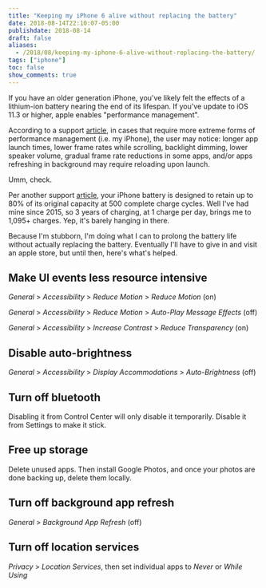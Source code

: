 ```yaml
---
title: "Keeping my iPhone 6 alive without replacing the battery"
date: 2018-08-14T22:10:07-05:00
publishdate: 2018-08-14
draft: false
aliases:
  - /2018/08/keeping-my-iphone-6-alive-without-replacing-the-battery/
tags: ["iphone"]
toc: false
show_comments: true
---
```


If you have an older generation iPhone, you've likely felt the effects of a lithium-ion battery nearing the end of its lifespan. If you've update to iOS 11.3 or higher, apple enables "performance management". 

According to a support [article](https://support.apple.com/en-us/HT208387), in cases that require more extreme forms of performance management (i.e. my iPhone), the user may notice: longer app launch times, lower frame rates while scrolling, backlight dimming, lower speaker volume, gradual frame rate reductions in some apps, and/or apps refreshing in background may require reloading upon launch. 

Umm, check.

Per another support [article](https://www.apple.com/batteries/service-and-recycling/), your iPhone battery is designed to retain up to 80% of its original capacity at 500 complete charge cycles. Well I've had mine since 2015, so 3 years of charging, at 1 charge per day, brings me to 1,095+ charges. Yep, it's barely hanging in there. 

Because I'm stubborn, I'm doing what I can to prolong the battery life without actually replacing the battery. Eventually I'll have to give in and visit an apple store, but until then, here's what's helped. 

## Make UI events less resource intensive

_General_ > _Accessibility_ > _Reduce Motion_ > _Reduce Motion_ (on)

_General_ > _Accessibility_ > _Reduce Motion_ > _Auto-Play Message Effects_ (off)

_General_ > _Accessibility_ > _Increase Contrast_ > _Reduce Transparency_ (on)

## Disable auto-brightness

_General_ > _Accessibility_ > _Display Accommodations_ > _Auto-Brightness_ (off)

## Turn off bluetooth 

Disabling it from Control Center will only disable it temporarily. Disable it from Settings to make it stick. 

## Free up storage 

Delete unused apps. Then install Google Photos, and once your photos are done backing up, delete them locally. 

## Turn off background app refresh 

_General_ > _Background App Refresh_ (off)

## Turn off location services

_Privacy_ > _Location Services_, then set individual apps to _Never_ or _While Using_
